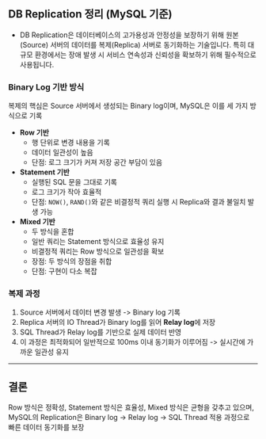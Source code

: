## DB Replication 정리 (MySQL 기준)
- DB Replication은 데이터베이스의 고가용성과 안정성을 보장하기 위해 원본(Source) 서버의 데이터를 복제(Replica) 서버로 동기화하는 기술입니다. 특히 대규모 환경에서는 장애 발생 시 서비스 연속성과 신뢰성을 확보하기 위해 필수적으로 사용됩니다.

### Binary Log 기반 방식
복제의 핵심은 Source 서버에서 생성되는 Binary log이며, MySQL은 이를 세 가지 방식으로 기록
- **Row 기반**
  - 행 단위로 변경 내용을 기록
  - 데이터 일관성이 높음
  - 단점: 로그 크기가 커져 저장 공간 부담이 있음
- **Statement 기반**
  - 실행된 SQL 문을 그대로 기록
  - 로그 크기가 작아 효율적
  - 단점: `NOW()`, `RAND()`와 같은 비결정적 쿼리 실행 시 Replica와 결과 불일치 발생 가능
- **Mixed 기반**
  - 두 방식을 혼합
  - 일반 쿼리는 Statement 방식으로 효율성 유지
  - 비결정적 쿼리는 Row 방식으로 일관성을 확보
  - 장점: 두 방식의 장점을 취합
  - 단점: 구현이 다소 복잡

### 복제 과정
1. Source 서버에서 데이터 변경 발생 -> Binary log 기록
2. Replica 서버의 IO Thread가 Binary log를 읽어 **Relay log**에 저장
3. SQL Thread가 Relay log를 기반으로 실제 데이터 반영
4. 이 과정은 최적화되어 일반적으로 100ms 이내 동기화가 이루어짐 -> 실시간에 가까운 일관성 유지

---

## 결론
Row 방식은 정확성, Statement 방식은 효율성, Mixed 방식은 균형을 갖추고 있으며, MySQL의 Replication은 Binary log -> Relay log -> SQL Thread 적용 과정으로 빠른 데이터 동기화를 보장